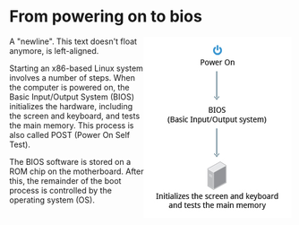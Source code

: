 # From powering on to bios

<img src="./bios.jpg" align="right"/>

A "newline". This text doesn't float anymore, is left-aligned.

Starting an x86-based Linux system involves a number of steps. When the computer is powered on, the Basic Input/Output System (BIOS) initializes the hardware, including the screen and keyboard, and tests the main memory. This process is also called POST (Power On Self Test).

The BIOS software is stored on a ROM chip on the motherboard. After this, the remainder of the boot process is controlled by the operating system (OS).

<br clear="left"/>


